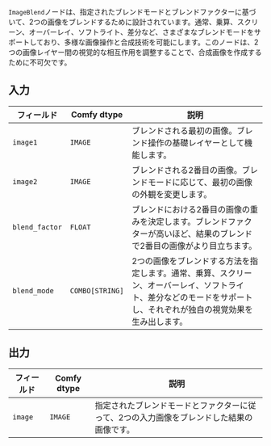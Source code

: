 
`ImageBlend`ノードは、指定されたブレンドモードとブレンドファクターに基づいて、2つの画像をブレンドするために設計されています。通常、乗算、スクリーン、オーバーレイ、ソフトライト、差分など、さまざまなブレンドモードをサポートしており、多様な画像操作と合成技術を可能にします。このノードは、2つの画像レイヤー間の視覚的な相互作用を調整することで、合成画像を作成するために不可欠です。

## 入力

| フィールド         | Comfy dtype | 説明                                                                       |
|---------------|-------------|-----------------------------------------------------------------------------------|
| `image1`      | `IMAGE`     | ブレンドされる最初の画像。ブレンド操作の基礎レイヤーとして機能します。 |
| `image2`      | `IMAGE`     | ブレンドされる2番目の画像。ブレンドモードに応じて、最初の画像の外観を変更します。 |
| `blend_factor`| `FLOAT`     | ブレンドにおける2番目の画像の重みを決定します。ブレンドファクターが高いほど、結果のブレンドで2番目の画像がより目立ちます。 |
| `blend_mode`  | `COMBO[STRING]` | 2つの画像をブレンドする方法を指定します。通常、乗算、スクリーン、オーバーレイ、ソフトライト、差分などのモードをサポートし、それぞれが独自の視覚効果を生み出します。 |

## 出力

| フィールド | Comfy dtype | 説明                                                              |
|-------|-------------|--------------------------------------------------------------------------|
| `image`| `IMAGE`     | 指定されたブレンドモードとファクターに従って、2つの入力画像をブレンドした結果の画像です。 |
